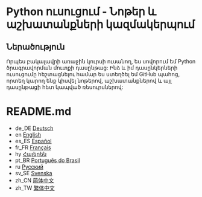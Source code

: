 # Python ուսուցում - Նոթեր և աշխատանքների կազմակերպում
## Ներածություն  
Որպես բակալավրի առաջին կուրսի ուսանող, ես սովորում եմ Python ծրագրավորման մուտքի դասընթաց: Ինձ և իմ դասընկերների ուսուցումը հեշտացնելու համար ես ստեղծել եմ GitHub պահոց, որտեղ կարող ենք կիսվել նոթերով, աշխատանքներով և այլ դասընթացի հետ կապված ռեսուրսներով:
# README.md
- de_DE [Deutsch](README.de_DE.md)
- en [English](README.md)
- es_ES [Español](README.es_ES.md)
- fr_FR [Français](README.fr_FR.md)
- hy [Հայերեն](README.hy.md)
- pt_BR [Português do Brasil](README.pt_BR.md)
- ru [Русский](README.ru.md)
- sv_SE [Svenska](README.sv_SE.md)
- zh_CN [简体中文](README.zh_CN.md)
- zh_TW [繁体中文](README.zh_TW.md)
